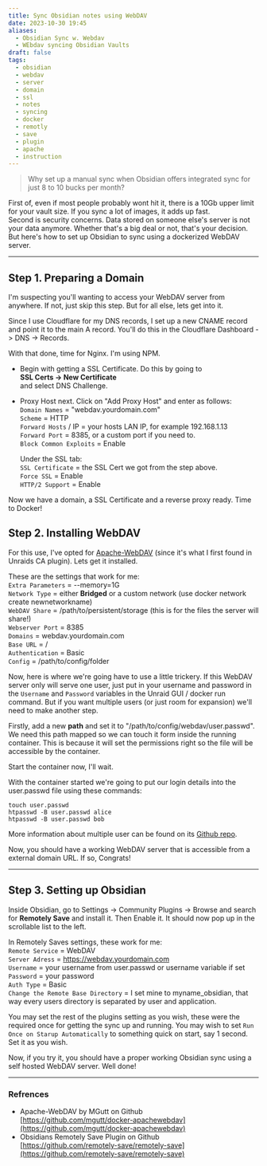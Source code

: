 ```yaml
---
title: Sync Obsidian notes using WebDAV
date: 2023-10-30 19:45
aliases: 
  - Obsidian Sync w. Webdav
  - WEbdav syncing Obsidian Vaults
draft: false
tags:
  - obsidian
  - webdav
  - server
  - domain
  - ssl
  - notes
  - syncing
  - docker
  - remotly
  - save
  - plugin
  - apache
  - instruction
---
```

 
> Why set up a manual sync when Obsidian offers integrated sync for just 8 to 10 bucks per month?

First of, even if most people probably wont hit it, there is a 10Gb upper limit for your vault size. If you sync a lot of images, it adds up fast.  
Second is security concerns. Data stored on someone else's server is not your data anymore. Whether that's a big deal or not, that's your decision. But here's how to set up Obsidian to sync using a dockerized WebDAV server.

---

## Step 1. Preparing a Domain

I'm suspecting you'll wanting to access your WebDAV server from anywhere. If not, just skip this step. But for all else, lets get into it.

Since I use Cloudflare for my DNS records, I set up a new CNAME record and point it to the main A record. You'll do this in the Cloudflare Dashboard -> DNS -> Records.

With that done, time for Nginx. I'm using NPM.

- Begin with getting a SSL Certificate. Do this by going to  
    __SSL Certs -> New Certificate__  
    and select DNS Challenge.  
    
- Proxy Host next. Click on "Add Proxy Host" and enter as follows:  
    `Domain Names` = "webdav.yourdomain.com"  
    `Scheme` = HTTP  
    `Forward Hosts` / IP = your hosts LAN IP, for example 192.168.1.13  
    `Forward Port` = 8385, or a custom port if you need to.  
    `Block Common Exploits` = Enable  
      
    Under the SSL tab:  
    `SSL Certificate` = the SSL Cert we got from the step above.  
    `Force SSL` = Enable  
    `HTTP/2 Support` = Enable

Now we have a domain, a SSL Certificate and a reverse proxy ready. Time to Docker!

## Step 2. Installing WebDAV

For this use, I've opted for [Apache-WebDAV](https://github.com/mgutt/docker-apachewebdav) (since it's what I first found in Unraids CA plugin). Lets get it installed.

These are the settings that work for me:  
`Extra Parameters` = --memory=1G  
`Network Type` = either __Bridged__ or a custom network (use docker network create newnetworkname)  
`WebDAV Share` = /path/to/persistent/storage (this is for the files the server will share!)  
`Webserver Port` = 8385  
`Domains` = webdav.yourdomain.com  
`Base URL` = /  
`Authentication` = Basic  
`Config` = /path/to/config/folder

Now, here is where we're going have to use a little trickery. If this WebDAV server only will serve one user, just put in your username and password in the `Username` and `Password` variables in the Unraid GUI / docker run command. But if you want multiple users (or just room for expansion) we'll need to make another step.  

Firstly, add a new __path__ and set it to "/path/to/config/webdav/user.passwd".  
We need this path mapped so we can touch it form inside the running container. This is because it will set the permissions right so the file will be accessible by the container.

Start the container now, I'll wait.

With the container started we're going to put our login details into the user.passwd file using these commands:

```
touch user.passwd
htpasswd -B user.passwd alice
htpasswd -B user.passwd bob
```

More information about multiple user can be found on its [Github repo](https://github.com/mgutt/docker-apachewebdav#authenticate-multiple-clients).

Now, you should have a working WebDAV server that is accessible from a external domain URL. If so, Congrats!

---

## Step 3. Setting up Obsidian

Inside Obsidian, go to Settings -> Community Plugins -> Browse and search for __Remotely Save__ and install it. Then Enable it. It should now pop up in the scrollable list to the left.

In Remotely Saves settings, these work for me:  
`Remote Service` = WebDAV  
`Server Adress` = https://webdav.yourdomain.com  
`Username` = your username from user.passwd or username variable if set  
`Password` = your password  
`Auth Type` = Basic  
`Change the Remote Base Directory` = I set mine to myname_obsidian, that way every users directory is separated by user and application.

You may set the rest of the plugins setting as you wish, these were the required once for getting the sync up and running. You may wish to set `Run Once on Starup Automatically` to something quick on start, say 1 second. Set it as you wish.

Now, if you try it, you should have a proper working Obsidian sync using a self hosted WebDAV server. Well done!

---

### ****Refrences****

- Apache-WebDAV by MGutt on Github  
	 [https://github.com/mgutt/docker-apachewebdav](https://github.com/mgutt/docker-apachewebdav)
- Obsidians Remotely Save Plugin on Github  
	[https://github.com/remotely-save/remotely-save](https://github.com/remotely-save/remotely-save)